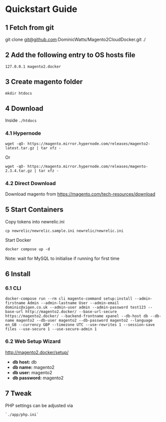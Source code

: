 # Quickstart Guide

## 1 Fetch from git

git clone git@github.com:DominicWatts/Magento2CloudDocker.git ./

## 2 Add the following entry to OS hosts file

    127.0.0.1 magento2.docker
    
## 3 Create magento folder

    mkdir htdocs
    
## 4 Download

Inside `./htdocs`

### 4.1 Hypernode

    wget -qO- https://magento.mirror.hypernode.com/releases/magento2-latest.tar.gz | tar xfz -

Or

    wget -qO- https://magento.mirror.hypernode.com/releases/magento-2.3.4.tar.gz | tar xfz -

### 4.2 Direct Download
 
Download magento from https://magento.com/tech-resources/download
 
## 5 Start Containers

Copy tokens into newrelic.ini

    cp newrelic/newrelic.sample.ini newrelic/newrelic.ini

Start Docker

    docker compose up -d
    
Note: wait for MySQL to initialise if running for first time
 
## 6 Install

### 6.1 CLI

    docker-compose run --rm cli magento-command setup:install --admin-firstname Admin --admin-lastname User --admin-email dominic@xigen.co.uk --admin-user admin --admin-password test123 --base-url http://magento2.docker/ --base-url-secure https://magento2.docker/ --backend-frontname xpanel --db-host db --db-name magento2 --db-user magento2 --db-password magento2 --language en_GB --currency GBP --timezone UTC --use-rewrites 1 --session-save files --use-secure 1 --use-secure-admin 1

### 6.2 Web Setup Wizard

http://magento2.docker/setup/

  - **db host:** db
  - **db name:** magento2
  - **db user:** magento2
  - **db password:** magento2
  
## 7 Tweak

PHP settings can be adjusted via

    `./app/php.ini`
